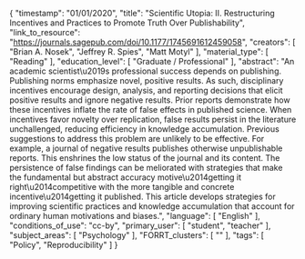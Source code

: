 {
    "timestamp": "01/01/2020",
    "title": "Scientific Utopia: II. Restructuring Incentives and Practices to Promote Truth Over Publishability",
    "link_to_resource": "https://journals.sagepub.com/doi/10.1177/1745691612459058",
    "creators": [
        "Brian A. Nosek",
        "Jeffrey R. Spies",
        "Matt Motyl"
    ],
    "material_type": [
        "Reading"
    ],
    "education_level": [
        "Graduate / Professional"
    ],
    "abstract": "An academic scientist\u2019s professional success depends on publishing. Publishing norms emphasize novel, positive results. As such, disciplinary incentives encourage design, analysis, and reporting decisions that elicit positive results and ignore negative results. Prior reports demonstrate how these incentives inflate the rate of false effects in published science. When incentives favor novelty over replication, false results persist in the literature unchallenged, reducing efficiency in knowledge accumulation. Previous suggestions to address this problem are unlikely to be effective. For example, a journal of negative results publishes otherwise unpublishable reports. This enshrines the low status of the journal and its content. The persistence of false findings can be meliorated with strategies that make the fundamental but abstract accuracy motive\u2014getting it right\u2014competitive with the more tangible and concrete incentive\u2014getting it published. This article develops strategies for improving scientific practices and knowledge accumulation that account for ordinary human motivations and biases.",
    "language": [
        "English"
    ],
    "conditions_of_use": "cc-by",
    "primary_user": [
        "student",
        "teacher"
    ],
    "subject_areas": [
        "Psychology"
    ],
    "FORRT_clusters": [
        ""
    ],
    "tags": [
        "Policy",
        "Reproducibility"
    ]
}